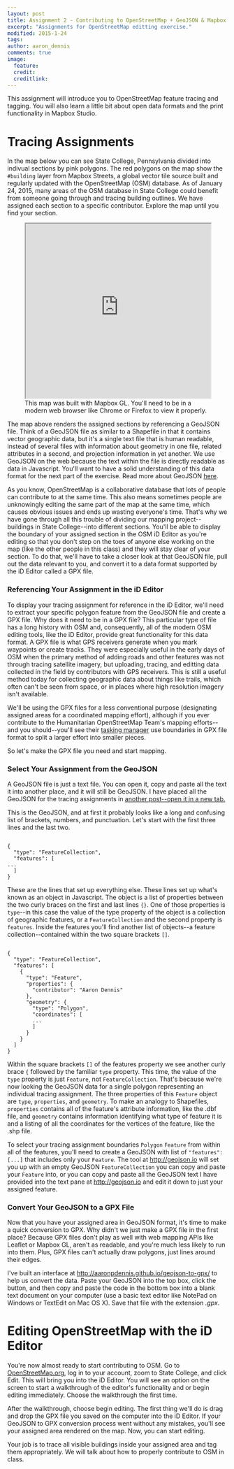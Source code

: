 ```yaml
---
layout: post
title: Assignment 2 - Contributing to OpenStreetMap + GeoJSON & Mapbox Studio fun!
excerpt: "Assignments for OpenStreetMap editting exercise."
modified: 2015-1-24
tags: 
author: aaron_dennis
comments: true
image:
  feature: 
  credit: 
  creditlink: 
---
```


This assignment will introduce you to OpenStreetMap feature tracing and tagging. You will also learn a little bit about open data formats and the print functionality in Mapbox Studio.

# Tracing Assignments

In the map below you can see State College, Pennsylvania divided into indivual sections by pink polygons. The red polygons on the map show the `#building` layer from Mapbox Streets, a global vector tile source built and regularly updated with the OpenStreetMap (OSM) database. As of January 24, 2015, many areas of the OSM database in State College could benefit from someone going through and tracing building outlines. We have assigned each section to a specific contributor. Explore the map until you find your section.

<figure>
  <iframe src="http://aaronpdennis.github.io/geog467-osm-sc-assignments/" style="height:400px;width:100%;"></iframe>
  <figcaption>This map was built with Mapbox GL. You'll need to be in a modern web browser like Chrome or Firefox to view it properly.</figcaption>
</figure>

The map above renders the assigned sections by referencing a GeoJSON file. Think of a GeoJSON file as similar to a Shapefile in that it contains vector geographic data, but it's a single text file that is human readable, instead of several files with information about geometry in one file, related attributes in a second, and projection information in yet another. We use GeoJSON on the web because the text within the file is directly readable as data in Javascript. You'll want to have a solid understanding of this data format for the next part of the exercise. Read more about GeoJSON <a href="http://giscollective.org/github-bringing-geojson-to-life-since-2013/">here</a>.

As you know, OpenStreetMap is a collaborative database that lots of people can contribute to at the same time. This also means sometimes people are unknowingly editing the same part of the map at the same time, which causes obvious issues and ends up wasting everyone's time. That's why we have gone through all this trouble of dividing our mapping project--buildings in State College--into different sections. You'll be able to display the boundary of your assigned section in the OSM iD Editor as you're editing so that you don't step on the toes of anyone else working on the map (like the other people in this class) and they will stay clear of your section. To do that, we'll have to take a closer look at that GeoJSON file, pull out the data relevant to you, and convert it to a data format supported by the iD Editor called a GPX file.

### Referencing Your Assignment in the iD Editor

To display your tracing assignment for reference in the iD Editor, we'll need to extract your specific polygon feature from the GeoJSON file and create a GPX file. Why does it need to be in a GPX file? This particular type of file has a long history with OSM and, consequently, all of the modern OSM editing tools, like the iD Editor, provide great functionality for this data format. A GPX file is what GPS receivers generate when you mark waypoints or create tracks. They were especially useful in the early days of OSM when the primary method of adding roads and other features was not through tracing satellite imagery, but uploading, tracing, and editting data collected in the field by contributors with GPS receivers. This is still a useful method today for collecting geographic data about things like trails, which often can't be seen from space, or in places where high resolution imagery isn't available.

We'll be using the GPX files for a less conventional purpose (designating assigned areas for a coordinated mapping effort), although if you ever contribute to the Humanitarian OpenStreetMap Team's mapping efforts--and you should--you'll see their <a href="http://tasks.hotosm.org/">tasking manager</a> use boundaries in GPX file format to split a larger effort into smaller pieces.

So let's make the GPX file you need and start mapping.

### Select Your Assignment from the GeoJSON

A GeoJSON file is just a text file. You can open it, copy and paste all the text it into another place, and it will still be GeoJSON. I have placed all the GeoJSON for the tracing assignments in <a href="/geojson-tracing-assignments/">another post--open it in a new tab.</a>

This is the GeoJSON, and at first it probably looks like a long and confusing list of brackets, numbers, and punctuation. Let's start with the first three lines and the last two.

<pre><code>
{
  "type": "FeatureCollection",
  "features": [
...
  ]
}
</code></pre>

These are the lines that set up everything else. These lines set up what's known as an object in Javascript. The object is a list of properties between the two curly braces on the first and last lines `{}`. One of those properties is `type`--in this case the value of the type property of the object is a collection of geographic features, or a `FeatureCollection` and the second property is `features`. Inside the features you'll find another list of objects--a feature collection--contained within the two square brackets `[]`.

<pre><code>
{
  "type": "FeatureCollection",
  "features": [
    {
      "type": "Feature",
      "properties": {
        "contributor": "Aaron Dennis"
      },
      "geometry": {
        "type": "Polygon",
        "coordinates": [
        ...
        ]
      }
    }
  ]
}
</code></pre>

Within the square brackets `[]` of the features property we see another curly brace `{` followed by the familiar `type` property. This time, the value of the `type` property is just `Feature`, not `FeatureCollection`. That's because we're now looking the GeoJSON data for a single polygon representing an individual tracing assignment. The three properties of this `Feature` object are `type`, `properties`, and `geometry`. To make an analogy to Shapefiles, `properties` contains all of the feature's attribute information, like the .dbf file, and `geometry` contains information identifying what type of feature it is and a listing of all the coordinates for the vertices of the feature, like the .shp file.

To select your tracing assignment boundaries `Polygon` `Feature` from within all of the features, you'll need to create a GeoJSON with list of `"features": [...]` that includes only your `Feature`. The tool at http://geojson.io will set you up with an empty GeoJSON `FeatureCollection` you can copy and paste your `Feature` into, or you can copy and paste all the GeoJSON text I have provided into the text pane at http://geojson.io and edit it down to just your assigned feature.

### Convert Your GeoJSON to a GPX File

Now that you have your assigned area in GeoJSON format, it's time to make a quick conversion to GPX. Why didn't we just make a GPX file in the first place? Because GPX files don't play as well with web mapping APIs like Leaflet or Mapbox GL, aren't as readable, and you're much less likely to run into them. Plus, GPX files can't actually draw polygons, just lines around their edges.

I've built an interface at http://aaronpdennis.github.io/geojson-to-gpx/ to help us convert the data. Paste your GeoJSON into the top box, click the button, and then copy and paste the code in the bottom box into a blank text document on your computer (use a basic text editor like NotePad on Windows or TextEdit on Mac OS X). Save that file with the extension *.gpx*.

# Editing OpenStreetMap with the iD Editor

You're now almost ready to start contributing to OSM. Go to <a href="http://www.openstreetmap.org">OpenStreetMap.org</a>, log in to your account, zoom to State College, and click Edit. This will bring you into the iD Editor. You will see an option on the screen to start a walkthrough of the editor's functionality and or begin editing immediately. Choose the walkthrough the first time.

After the walkthrough, choose begin editing. The first thing we'll do is drag and drop the GPX file you saved on the computer into the iD Editor. If your GeoJSON to GPX conversion process went without any mistakes, you'll see your assigned area rendered on the map. Now, you can start editing.

Your job is to trace all visible buildings inside your assigned area and tag them appropriately. We will talk about how to properly contribute to OSM in class.
